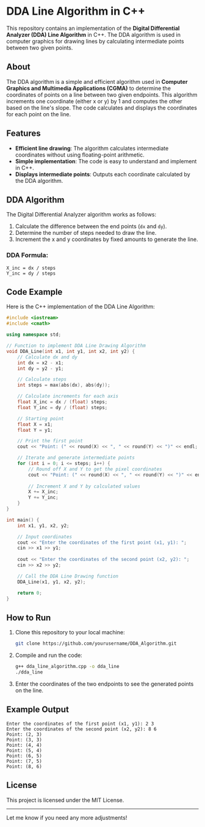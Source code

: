 # DDA Line Algorithm in C++

This repository contains an implementation of the **Digital Differential Analyzer (DDA) Line Algorithm** in C++. The DDA algorithm is used in computer graphics for drawing lines by calculating intermediate points between two given points.

## About

The DDA algorithm is a simple and efficient algorithm used in **Computer Graphics and Multimedia Applications (CGMA)** to determine the coordinates of points on a line between two given endpoints. This algorithm increments one coordinate (either x or y) by 1 and computes the other based on the line's slope. The code calculates and displays the coordinates for each point on the line.

## Features

- **Efficient line drawing**: The algorithm calculates intermediate coordinates without using floating-point arithmetic.
- **Simple implementation**: The code is easy to understand and implement in C++.
- **Displays intermediate points**: Outputs each coordinate calculated by the DDA algorithm.

## DDA Algorithm

The Digital Differential Analyzer algorithm works as follows:

1. Calculate the difference between the end points (`dx` and `dy`).
2. Determine the number of steps needed to draw the line.
3. Increment the x and y coordinates by fixed amounts to generate the line.

### DDA Formula:
   ```
   X_inc = dx / steps
   Y_inc = dy / steps
   ```

## Code Example

Here is the C++ implementation of the DDA Line Algorithm:

```cpp
#include <iostream>
#include <cmath>

using namespace std;

// Function to implement DDA Line Drawing Algorithm
void DDA_Line(int x1, int y1, int x2, int y2) {
    // Calculate dx and dy
    int dx = x2 - x1;
    int dy = y2 - y1;

    // Calculate steps
    int steps = max(abs(dx), abs(dy));

    // Calculate increments for each axis
    float X_inc = dx / (float) steps;
    float Y_inc = dy / (float) steps;

    // Starting point
    float X = x1;
    float Y = y1;

    // Print the first point
    cout << "Point: (" << round(X) << ", " << round(Y) << ")" << endl;

    // Iterate and generate intermediate points
    for (int i = 0; i <= steps; i++) {
        // Round off X and Y to get the pixel coordinates
        cout << "Point: (" << round(X) << ", " << round(Y) << ")" << endl;
        
        // Increment X and Y by calculated values
        X += X_inc;
        Y += Y_inc;
    }
}

int main() {
    int x1, y1, x2, y2;

    // Input coordinates
    cout << "Enter the coordinates of the first point (x1, y1): ";
    cin >> x1 >> y1;
    
    cout << "Enter the coordinates of the second point (x2, y2): ";
    cin >> x2 >> y2;

    // Call the DDA Line Drawing function
    DDA_Line(x1, y1, x2, y2);

    return 0;
}
```

## How to Run

1. Clone this repository to your local machine:
   ```bash
   git clone https://github.com/yourusername/DDA_Algorithm.git
   ```

2. Compile and run the code:
   ```bash
   g++ dda_line_algorithm.cpp -o dda_line
   ./dda_line
   ```

3. Enter the coordinates of the two endpoints to see the generated points on the line.

## Example Output

```
Enter the coordinates of the first point (x1, y1): 2 3
Enter the coordinates of the second point (x2, y2): 8 6
Point: (2, 3)
Point: (3, 3)
Point: (4, 4)
Point: (5, 4)
Point: (6, 5)
Point: (7, 5)
Point: (8, 6)
```

## License

This project is licensed under the MIT License.

---

Let me know if you need any more adjustments!
